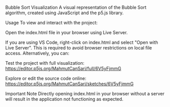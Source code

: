 Bubble Sort Visualization
A visual representation of the Bubble Sort algorithm, created using JavaScript and the p5.js library.

Usage
To view and interact with the project:

Open the index.html file in your browser using Live Server.

If you are using VS Code, right-click on index.html and select "Open with Live Server".
This is required to avoid browser restrictions on local file access.
Alternatively, you can:

Test the project with full visualization:
https://editor.p5js.org/MahmutCanSari/full/6V5yFjmmG

Explore or edit the source code online:
https://editor.p5js.org/MahmutCanSari/sketches/6V5yFjmmG

Important Note
Directly opening index.html in your browser without a server will result in the application not functioning as expected.
